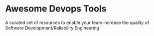 # Awesome Devops Tools
A curated set of resources to enable your team increase the quality of Software Development/Reliability Engineering

